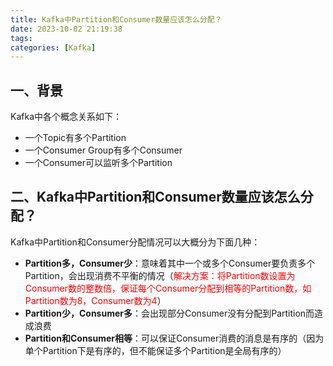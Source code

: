 ```yaml
---
title: Kafka中Partition和Consumer数量应该怎么分配？
date: 2023-10-02 21:19:38
tags:
categories: [Kafka]
---
```


## 一、背景
Kafka中各个概念关系如下：
* 一个Topic有多个Partition
* 一个Consumer Group有多个Consumer
* 一个Consumer可以监听多个Partition

## 二、Kafka中Partition和Consumer数量应该怎么分配？
Kafka中Partition和Consumer分配情况可以大概分为下面几种：
* **Partition多，Consumer少**：意味着其中一个或多个Consumer要负责多个Partition，会出现消费不平衡的情况（<font color=red>解决方案：将Partition数设置为Consumer数的整数倍，保证每个Consumer分配到相等的Partition数，如Partition数为8，Consumer数为4</font>）
* **Partition少，Consumer多**：会出现部分Consumer没有分配到Partition而造成浪费
* **Partition和Consumer相等**：可以保证Consumer消费的消息是有序的（因为单个Partition下是有序的，但不能保证多个Partition是全局有序的）